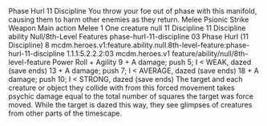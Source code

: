 <ability>
  <name>Phase Hurl</name>
  <cost>11 Discipline</cost>
  <flavor>You throw your foe out of phase with this manifold, causing them to harm other enemies as they return.</flavor>
  <keywords>
    <keyword>Melee</keyword>
    <keyword>Psionic</keyword>
    <keyword>Strike</keyword>
    <keyword>Weapon</keyword>
  </keywords>
  <type>Main action</type>
  <distance>Melee 1</distance>
  <target>One creature</target>
  <metadata>
    <class>null</class>
    <cost>11 Discipline</cost>
    <cost_amount>11</cost_amount>
    <cost_resource>Discipline</cost_resource>
    <feature_type>ability</feature_type>
    <file_dpath>Null/8th-Level Features</file_dpath>
    <item_id>phase-hurl-11-discipline</item_id>
    <item_index>03</item_index>
    <item_name>Phase Hurl (11 Discipline)</item_name>
    <level>8</level>
    <scc>mcdm.heroes.v1:feature.ability.null.8th-level-feature:phase-hurl-11-discipline</scc>
    <scdc>1.1.1:5.2.2.2:03</scdc>
    <source>mcdm.heroes.v1</source>
    <type>feature/ability/null/8th-level-feature</type>
  </metadata>
  <effects>
    <effect type="roll">
      <roll>Power Roll + Agility</roll>
      <t1>9 + A damage; push 5; I &lt; WEAK, dazed (save ends)</t1>
      <t2>13 + A damage; push 7; I &lt; AVERAGE, dazed (save ends)</t2>
      <t3>18 + A damage; push 10; I &lt; STRONG, dazed (save ends)</t3>
    </effect>
    <effect type="mundane">The target and each creature or object they collide with from this forced movement takes psychic damage equal to the total number of squares the target was force moved. While the target is dazed this way, they see glimpses of creatures from other parts of the timescape.</effect>
  </effects>
</ability>
